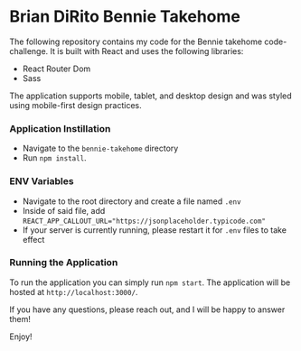 # Brian DiRito Bennie Takehome

The following repository contains my code for the Bennie takehome code-challenge. It is built with React and uses the following libraries:

* React Router Dom
* Sass

The application supports mobile, tablet, and desktop design and was styled using mobile-first design practices.

### Application Instillation

* Navigate to the `bennie-takehome` directory
* Run `npm install`.

### ENV Variables

* Navigate to the root directory and create a file named `.env`
* Inside of said file, add `REACT_APP_CALLOUT_URL="https://jsonplaceholder.typicode.com"`
* If your server is currently running, please restart it for `.env` files to take effect

### Running the Application

To run the application you can simply run `npm start`. The application will be hosted at `http://localhost:3000/`.

If you have any questions, please reach out, and I will be happy to answer them!

Enjoy!